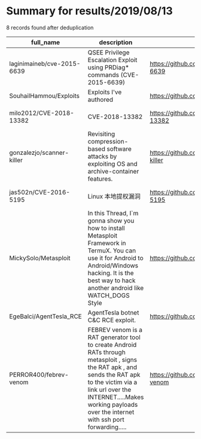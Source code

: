 
# Summary for results/2019/08/13
    
8 records found after deduplication

| full_name | description | html_url | matched_list | matched_count | pushed_at | size | stargazers_count | language | forks_count | vul_ids |
|----------------------------|-------------------------------------------------------------------------------------------------------------------------------------------------------------------------------------------------------------------------------------------------------|-----------------------------------------------|-----------------------------------------------------------------------------|-----------------|---------------------------|--------|--------------------|------------|---------------|--------------------|
| laginimaineb/cve-2015-6639 | QSEE Privilege Escalation Exploit using PRDiag* commands (CVE-2015-6639) | https://github.com/laginimaineb/cve-2015-6639 | ['cve-2', 'exploit'] | 2 | 2019-08-13 07:14:01+00:00 | 25 | 104 | C | 52 | ['CVE-2015-6639'] |
| SouhailHammou/Exploits | Exploits I've authored | https://github.com/SouhailHammou/Exploits | ['exploit'] | 1 | 2019-08-13 15:59:59+00:00 | 12 | 44 | C | 16 | [] |
| milo2012/CVE-2018-13382 | CVE-2018-13382 | https://github.com/milo2012/CVE-2018-13382 | ['cve-2'] | 1 | 2019-08-13 15:06:28+00:00 | 912 | 135 | Python | 55 | ['CVE-2018-13382'] |
| gonzalezjo/scanner-killer | Revisiting compression-based software attacks by exploiting OS and archive-container features. | https://github.com/gonzalezjo/scanner-killer | ['exploit'] | 1 | 2019-08-13 03:38:09+00:00 | 38 | 0 | Lua | 0 | [] |
| jas502n/CVE-2016-5195 | Linux 本地提权漏洞 | https://github.com/jas502n/CVE-2016-5195 | ['cve-2'] | 1 | 2019-08-13 12:57:20+00:00 | 8 | 3 | C | 4 | ['CVE-2016-5195'] |
| MickySolo/Metasploit | In this Thread, I`m gonna show you how to install Metasploit Framework in TermuX. You can use it for Android to Android/Windows hacking. It is the best way to hack another android like WATCH_DOGS Style | https://github.com/MickySolo/Metasploit | ['metasploit module OR payload'] | 1 | 2019-08-13 12:07:24+00:00 | 213 | 4 | Shell | 4 | [] |
| EgeBalci/AgentTesla_RCE | AgentTesla botnet C&C RCE exploit. | https://github.com/EgeBalci/AgentTesla_RCE | ['exploit', 'rce'] | 2 | 2019-08-13 23:49:42+00:00 | 1 | 15 | Ruby | 4 | [] |
| PERROR400/febrev-venom | FEBREV venom is a RAT generator tool to create Android RATs through metasploit , signs the RAT apk , and sends the RAT apk to the victim via a link url over the INTERNET.....Makes working payloads over the internet with ssh port forwarding..... | https://github.com/PERROR400/febrev-venom | ['metasploit module OR metasploit payload', 'metasploit module OR payload'] | 2 | 2019-08-13 02:18:58+00:00 | 12972 | 6 | Python | 0 | [] |
